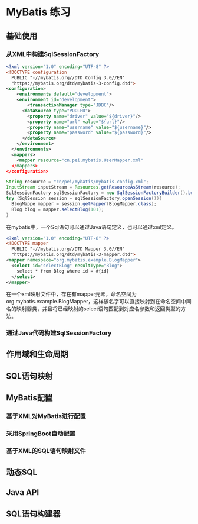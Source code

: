 # MyBatis 练习

## 基础使用

### 从XML中构建SqlSessionFactory

```xml
<?xml version="1.0" encoding="UTF-8" ?>
<!DOCTYPE configuration
  PUBLIC "-//mybatis.org//DTD Config 3.0//EN"
  "https://mybatis.org/dtd/mybatis-3-config.dtd">
<configuration>
	<environments default="development">
  	<environment id="development">
    	<transactionManager type="JDBC"/>
      <dataSource type="POOLED">
      	<property name="driver" value="${driver}"/>
        <property name="url" value="${url}"/>
        <property name="username" value="${username}"/>
        <property name="password" value="${password}"/>
      </dataSource>
    </environment>
  </environments>
  <mappers>
  	<mapper resource="cn.pei.mybatis.UserMapper.xml"
  </mappers>
</configuration>
```

```java
String resource = "cn/pei/mybatis/mybatis-config.xml";
InputStream inputStream = Resources.getResourceAsStream(resource);
SqlSessionFactory sqlSessionFactory = new SqlSessionFactoryBuilder().build(inputStream);
try (SqlSession session = sqlSessionFactory.openSession()){
  BlogMappe mapper = session.getMapper(BlogMapper.class);
  Blog blog = mapper.selectBlog(101);
}
```

在mybatis中，一个Sql语句可以通过Java语句定义，也可以通过xml定义。

```xml
<?xml version="1.0" encoding="UTF-8" ?>
<!DOCTYPE mapper
  PUBLIC "-//mybatis.org//DTD Mapper 3.0//EN"
  "https://mybatis.org/dtd/mybatis-3-mapper.dtd">
<mapper namespace="org.mybatis.example.BlogMapper">
  <select id="selectBlog" resultType="Blog">
    select * from Blog where id = #{id}
  </select>
</mapper>
```

在一个xml映射文件中，存在有mapper元素，命名空间为org.mybatis.example.BlogMapper，这样该名字可以直接映射到在命名空间中同名的映射器类，并且将已经映射的select语句匹配到对应名参数和返回类型的方法。

### 通过Java代码构建SqlSessionFactory

## 作用域和生命周期



## SQL语句映射



## MyBatis配置
### 基于XML对MyBatis进行配置



### 采用SpringBoot自动配置



### 基于XML的SQL语句映射文件



## 动态SQL



## Java API



## SQL语句构建器

